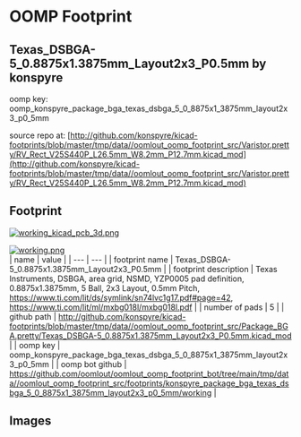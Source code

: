 # OOMP Footprint  
## Texas_DSBGA-5_0.8875x1.3875mm_Layout2x3_P0.5mm  by konspyre  
  
oomp key: oomp_konspyre_package_bga_texas_dsbga_5_0_8875x1_3875mm_layout2x3_p0_5mm  
  
source repo at: [http://github.com/konspyre/kicad-footprints/blob/master/tmp/data//oomlout_oomp_footprint_src/Varistor.pretty/RV_Rect_V25S440P_L26.5mm_W8.2mm_P12.7mm.kicad_mod](http://github.com/konspyre/kicad-footprints/blob/master/tmp/data//oomlout_oomp_footprint_src/Varistor.pretty/RV_Rect_V25S440P_L26.5mm_W8.2mm_P12.7mm.kicad_mod)  
## Footprint  
  
[![working_kicad_pcb_3d.png](working_kicad_pcb_3d_600.png)](working_kicad_pcb_3d.png)  
  
[![working.png](working_600.png)](working.png)  
| name | value | 
| --- | --- | 
| footprint name | Texas_DSBGA-5_0.8875x1.3875mm_Layout2x3_P0.5mm | 
| footprint description | Texas Instruments, DSBGA, area grid, NSMD, YZP0005 pad definition, 0.8875x1.3875mm, 5 Ball, 2x3 Layout, 0.5mm Pitch, https://www.ti.com/lit/ds/symlink/sn74lvc1g17.pdf#page=42, https://www.ti.com/lit/ml/mxbg018l/mxbg018l.pdf | 
| number of pads | 5 | 
| github path | http://github.com/konspyre/kicad-footprints/blob/master/tmp/data//oomlout_oomp_footprint_src/Package_BGA.pretty/Texas_DSBGA-5_0.8875x1.3875mm_Layout2x3_P0.5mm.kicad_mod | 
| oomp key | oomp_konspyre_package_bga_texas_dsbga_5_0_8875x1_3875mm_layout2x3_p0_5mm | 
| oomp bot github | https://github.com/oomlout/oomlout_oomp_footprint_bot/tree/main/tmp/data//oomlout_oomp_footprint_src/footprints/konspyre_package_bga_texas_dsbga_5_0_8875x1_3875mm_layout2x3_p0_5mm/working | 
## Images  
